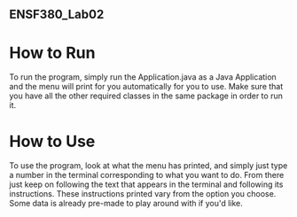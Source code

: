 ## ENSF380_Lab02

  # How to Run
  To run the program, simply run the Application.java as a Java Application and the menu will print for you automatically for you to use.
  Make sure that you have all the other required classes in the same package in order to run it.

  # How to Use
  To use the program, look at what the menu has printed, and simply just type a number in the terminal corresponding to what you want to do. 
  From there just keep on following the text that appears in the terminal and following its instructions. These instructions printed vary from the option you choose.
  Some data is already pre-made to play around with if you'd like.

